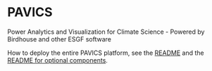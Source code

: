 # PAVICS
Power Analytics and Visualization for Climate Science - Powered by Birdhouse and other ESGF software

How to deploy the entire PAVICS platform, see the
[README](birdhouse/README.md) and the
[README for optional components](birdhouse/optional-components/README.md).
